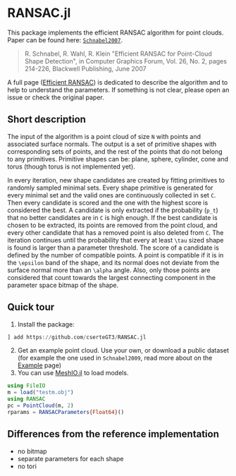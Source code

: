 # RANSAC.jl

This package implements the efficient RANSAC algorithm for point clouds.
Paper can be found here: [`Schnabel2007`](https://cg.cs.uni-bonn.de/en/publications/paper-details/schnabel-2007-efficient/).

>  R. Schnabel, R. Wahl, R. Klein
>	"Efficient RANSAC for Point-Cloud Shape Detection",
>	in Computer Graphics Forum, Vol. 26, No. 2, pages 214-226,
>	Blackwell Publishing, June 2007

A full page ([Efficient RANSAC](@ref)) is dedicated to describe the algorithm and to help to understand the parameters.
If something is not clear, please open an issue or check the original paper.

## Short description

The input of the algorithm is a point cloud of size ``N`` with points and associated surface normals.
The output is a set of primitive shapes with corresponding sets of points, and the rest of the points that do not belong to any primitives.
Primitive shapes can be: plane, sphere, cylinder, cone and torus (though torus is not implemented yet).

In every iteration, new shape candidates are created by fitting primitives to randomly sampled minimal sets.
Every shape primitive is generated for every minimal set and the valid ones are continuously collected in set ``C``.
Then every candidate is scored and the one with the highest score is considered the best.
A candidate is only extracted if the probability (``p_t``) that no better candidates are in ``C`` is high enough.
If the best candidate is chosen to be extracted, its points are removed from the point cloud, and every other candidate that has a removed point is also deleted from ``C``.
The iteration continues until the probability that every at least ``\tau`` sized shape is found is larger than a parameter threshold.
The score of a candidate is defined by the number of compatible points.
A point is compatible if it is in the ``\epsilon`` band of the shape, and its normal does not deviate from the surface normal more than an ``\alpha`` angle.
Also, only those points are considered that count towards the largest connecting component in the parameter space bitmap of the shape.

## Quick tour

1. Install the package:
```julia
] add https://github.com/cserteGT3/RANSAC.jl
```
2. Get an example point cloud. Use your own, or download a public dataset (for example the one used in `Schnabel2009`, read more about on the [Example](@ref) page)
3. You can use [MeshIO.jl](https://github.com/JuliaIO/MeshIO.jl) to load models.
```julia
using FileIO
m = load("testm.obj")
using RANSAC
pc = PointCloud(m, 2)
rparams = RANSACParameters{Float64}()
```

## Differences from the reference implementation

* no bitmap
* separate parameters for each shape
* no tori
